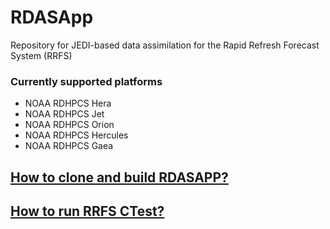 # RDASApp
Repository for JEDI-based data assimilation for the Rapid Refresh Forecast System (RRFS)

### Currently supported platforms
-   NOAA RDHPCS Hera
-   NOAA RDHPCS Jet
-   NOAA RDHPCS Orion
-   NOAA RDHPCS Hercules
-   NOAA RDHPCS Gaea

## [How to clone and build RDASAPP?](docs/build_and_test.md)
## [How to run RRFS CTest?](docs/build_and_test.md#3-rrfs-ctest)
